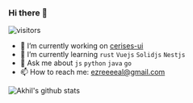 ### Hi there 👋

![visitors](https://visitor-badge.deta.dev/badge?page_id=Yorksh1re.readme)

- 🔭 I’m currently working on [cerises-ui](https://cerises-ui.edoc.wiki)
- 🌱 I’m currently learning `rust` `Vuejs` `Solidjs` `Nestjs`
- 💬 Ask me about `js` `python` `java` `go`
- 📫 How to reach me: ezreeeeal@gmail.com

![Akhil's github stats](https://github-readme-stats.vercel.app/api?username=Yorksh1re&show_icons=true&theme=dark)
